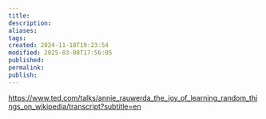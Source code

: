```yaml
---
title: 
description: 
aliases: 
tags: 
created: 2024-11-18T19:23:54
modified: 2025-03-08T17:56:05
published: 
permalink: 
publish: 
---
```


https://www.ted.com/talks/annie_rauwerda_the_joy_of_learning_random_things_on_wikipedia/transcript?subtitle=en
